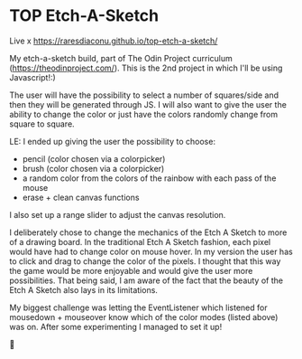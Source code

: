 # TOP Etch-A-Sketch

Live x https://raresdiaconu.github.io/top-etch-a-sketch/

My etch-a-sketch build, part of The Odin Project curriculum (https://theodinproject.com/).
This is the 2nd project in which I'll be using Javascript!:)

The user will have the possibility to select a number of squares/side and then they will be generated through JS. I will also want to give the user the ability to change the color or just have the colors randomly change from square to square.

LE:
I ended up giving the user the possibility to choose:
- pencil (color chosen via a colorpicker)
- brush (color chosen via a colorpicker)
- a random color from the colors of the rainbow with each pass of the mouse
- erase + clean canvas functions

I also set up a range slider to adjust the canvas resolution.

I deliberately chose to change the mechanics of the Etch A Sketch to more of a drawing board. In the traditional Etch A Sketch fashion, each pixel would have had to change color on mouse hover. In my version the user has to click and drag to change the color of the pixels. I thought that this way the game would be more enjoyable and would give the user more possibilities. That being said, I am aware of the fact that the beauty of the Etch A Sketch also lays in its limitations.

My biggest challenge was letting the EventListener which listened for mousedown + mouseover know which of the color modes (listed above) was on. After some experimenting I managed to set it up!

🔶
